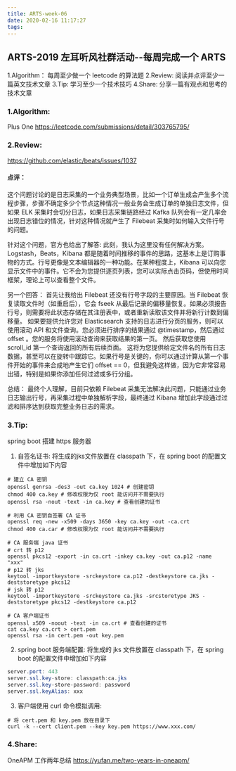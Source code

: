 ```yaml
---
title: ARTS-week-06
date: 2020-02-16 11:17:27
tags:
---
```


## ARTS-2019 左耳听风社群活动--每周完成一个 ARTS
1.Algorithm： 每周至少做一个 leetcode 的算法题
2.Review: 阅读并点评至少一篇英文技术文章
3.Tip: 学习至少一个技术技巧
4.Share: 分享一篇有观点和思考的技术文章

### 1.Algorithm:

Plus One https://leetcode.com/submissions/detail/303765795/

### 2.Review:

https://github.com/elastic/beats/issues/1037

#### 点评：

这个问题讨论的是日志采集的一个业务典型场景，比如一个订单生成会产生多个流程步骤，步骤不确定多少个节点这种情况一般业务会生成订单的单独日志文件，但如果 ELK 采集时会切分日志，如果日志采集链路经过 Kafka 队列会有一定几率会出现日志错位的情况，针对这种情况就产生了 Filebeat 采集时如何输入文件行号的问题。 

针对这个问题，官方也给出了解答:
此刻，我认为这里没有任何解决方案。 Logstash，Beats，Kibana 都是随着时间推移的事件的思路，这基本上是订购事物的方式。行号更像是文本编辑器的一种功能。在某种程度上，Kibana 可以向您显示文件中的事件。它不会为您提供逐页列表，您可以实际点击页码，但使用时间框架，理论上可以查看整个文件。

另一个回答：
首先让我给出 Filebeat 还没有行号字段的主要原因。当 Filebeat 恢复读取文件时（如重启后），它会 fseek 从最后记录的偏移量恢复。如果必须报告行号，则需要将此状态存储在其注册表中，或者重新读取该文件并将新行计数到偏移量。
如果要提供允许您对 Elasticsearch 支持的日志进行分页的服务，则可以使用滚动 API 和文件查询。您必须进行排序的结果通过 @timestamp，然后通过 offset 。您的服务将使用滚动查询来获取结果的第一页。
然后获取您使用 scroll_id 第一个查询返回的所有后续页面。
这将为您提供给定文件名的所有日志数据，甚至可以在旋转中跟踪它。如果行号是关键的，你可以通过计算从第一个事件开始的事件来合成地产生它们 offset == 0，但我避免这样做，因为它非常容易出错，特别是如果你添加任何过滤或多行分组。

总结：
最终个人理解，目前只依赖 Filebeat 采集无法解决此问题，只能通过业务日志输出行号，再采集过程中单独解析字段，最终通过 Kibana 增加此字段通过过滤和排序达到获取完整业务日志的需求。

### 3.Tip:
spring boot 搭建 https 服务器

1. 自签名证书:
将生成的jks文件放置在 classpath 下，在 spring boot 的配置文件中增加如下内容
``` shell
# 建立 CA 密钥
openssl genrsa -des3 -out ca.key 1024 # 创建密钥
chmod 400 ca.key # 修改权限为仅 root 能访问并不需要执行
openssl rsa -nout -text -in ca.key # 查看创建的证书

# 利用 CA 密钥自签署 CA 证书
openssl req -new -x509 -days 3650 -key ca.key -out -ca.crt
chmod 400 ca.car # 修改权限为仅 root 能访问并不需要执行

# CA 服务端 java 证书
# crt 转 p12
openssl pkcs12 -export -in ca.crt -inkey ca.key -out ca.p12 -name "xxx"
# p12 转 jks
keytool -importkeystore -srckeystore ca.p12 -destkeystore ca.jks -deststoretype pkcs12
# jsk 转 p12
keytool -importkeystore -srckeystore ca.jks -srcstoretype JKS -deststoretype pkcs12 -destkeystore ca.p12

# CA 客户端证书
openssl x509 -noout -text -in ca.crt # 查看创建的证书
cat ca.key ca.crt > cert.pem
openssl rsa -in cert.pem -out key.pem
```

2. spring boot 服务端配置:
将生成的 jks 文件放置在 classpath 下，在 spring boot 的配置文件中增加如下内容
``` java
server.port: 443
server.ssl.key-store: classpath:ca.jks
server.ssl.key-store-password: password
server.ssl.keyAlias: xxx
```

3. 客户端使用 curl 命令模拟调用:
``` shell
# 将 cert.pem 和 key.pem 放在目录下
curl -k --cert client.pem --key key.pem https://www.xxx.com/
```

### 4.Share:

OneAPM 工作两年总结
https://yufan.me/two-years-in-oneapm/
